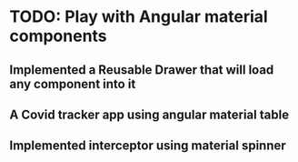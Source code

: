 # TODO: Play with Angular material components

## Implemented a Reusable Drawer that will load any component into it

## A Covid tracker app using angular material table

## Implemented interceptor using material spinner


